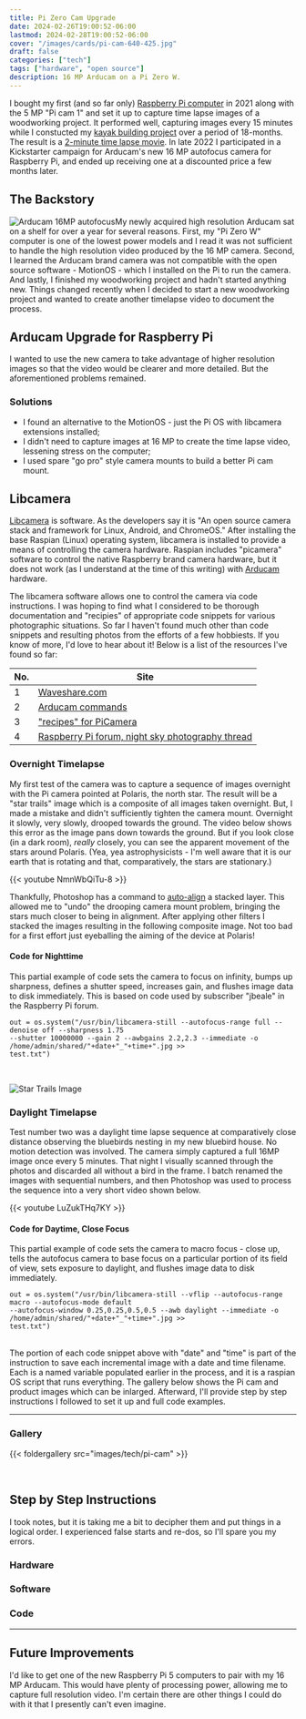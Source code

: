 ```yaml
---
title: Pi Zero Cam Upgrade
date: 2024-02-26T19:00:52-06:00
lastmod: 2024-02-28T19:00:52-06:00
cover: "/images/cards/pi-cam-640-425.jpg"
draft: false
categories: ["tech"]
tags: ["hardware", "open source"]
description: 16 MP Arducam on a Pi Zero W.
---
```

I bought my first (and so far only) [Raspberry Pi computer](https://www.raspberrypi.com/) in 2021 along with the 5 MP "Pi cam 1" and set it up to capture time lapse images of a woodworking project. It performed well, capturing images every 15 minutes while I constucted my [kayak building project](https://stitchnglue.howisjt.com/) over a period of 18-months. The result is a [2-minute time lapse movie](https://www.youtube.com/watch?v=Z3MccWJDgww). In late 2022 I participated in a Kickstarter campaign for Arducam's new 16 MP autofocus camera for Raspberry Pi, and ended up receiving one at a discounted price a few months later. 

## The Backstory

![Arducam 16MP autofocus](/images/tech/pi-cam/arducam16mp.jpg#floatright)My newly acquired high resolution Arducam sat on a shelf for over a year for several reasons. First, my "Pi Zero W" computer is one of the lowest power models and I read it was not sufficient to handle the high resolution video produced by the 16 MP camera. Second, I learned the Arducam brand camera was not compatible with the open source software - MotionOS - which I installed on the Pi to run the camera. And lastly, I finished my woodworking project and hadn't started anything new. Things changed recently when I decided to start a new woodworking project and wanted to create another timelapse video to document the process. 

## Arducam Upgrade for Raspberry Pi

I wanted to use the new camera to take advantage of higher resolution images so that the video would be clearer and more detailed. But the aforementioned problems remained.

### Solutions

- I found an alternative to the MotionOS - just the Pi OS with libcamera extensions installed;
- I didn't need to capture images at 16 MP to create the time lapse video, lessening stress on the computer;
- I used spare "go pro" style camera mounts to build a better Pi cam mount.

## Libcamera

[Libcamera](https://libcamera.org/) is software. As the developers say it is "An open source camera stack and framework for Linux, Android, and ChromeOS." After installing the base Raspian (Linux) operating system, libcamera is installed to provide a means of controlling the camera hardware. Raspian includes "picamera" software to control the native Raspberry brand camera hardware, but it does not work (as I understand at the time of this writing) with [Arducam](https://www.arducam.com/) hardware. 

The libcamera software allows one to control the camera via code instructions. I was hoping to find what I considered to be thorough documentation and "recipies" of appropriate code snippets for various photographic situations. So far I haven't found much other than code snippets and resulting photos from the efforts of a few hobbiests. If you know of more, I'd love to hear about it! Below is a list of the resources I've found so far:

No.    | Site
--------|------
1       | [Waveshare.com](https://www.waveshare.com/wiki/Template:RPi_Camera_Libcamera_Guide#libcamera-still)
2       | [Arducam commands](https://docs.arducam.com/Raspberry-Pi-Camera/Native-camera/Libcamera-User-Guide/)
3       | ["recipes" for PiCamera](https://picamera.readthedocs.io/en/release-1.13/recipes1.html#capturing-consistent-images)
4       | [Raspberry Pi forum, night sky photography thread](https://forums.raspberrypi.com/viewtopic.php?t=348014)

### Overnight Timelapse

My first test of the camera was to capture a sequence of images overnight with the Pi camera pointed at Polaris, the north star. The result will be a "star trails" image which is a composite of all images taken overnight. But, I made a mistake and didn't sufficiently tighten the camera mount. Overnight it slowly, very slowly, drooped towards the ground. The video below shows this error as the image pans down towards the ground. But if you look close (in a dark room), *really* closely, you can see the apparent movement of the stars around Polaris. (Yea, yea astrophysicists - I'm well aware that it is our earth that is rotating and that, comparatively, the stars are stationary.)

{{< youtube NmnWbQiTu-8 >}}

Thankfully, Photoshop has a command to [auto-align](https://helpx.adobe.com/photoshop/using/aligning-layers.html#automatically_align_image_layers) a stacked layer. This allowed me to "undo" the drooping camera mount problem, bringing the stars much closer to being in alignment. After applying other filters I stacked the images resulting in the following composite image. Not too bad for a first effort just eyeballing the aiming of the device at Polaris!

#### Code for Nighttime

This partial example of code sets the camera to focus on infinity, bumps up sharpness, defines a shutter speed, increases gain, and flushes image data to disk immediately. This is based on code used by subscriber "jbeale" in the Raspberry Pi forum.

	out = os.system("/usr/bin/libcamera-still --autofocus-range full --denoise off --sharpness 1.75 
	--shutter 10000000 --gain 2 --awbgains 2.2,2.3 --immediate -o /home/admin/shared/"+date+"_"+time+".jpg >>
	test.txt")

</br>

![Star Trails Image](/images/tech/pi-cam/star-trails_20240219.jpg)

### Daylight Timelapse

Test number two was a daylight time lapse sequence at comparatively close distance observing the bluebirds nesting in my new bluebird house. No motion detection was involved. The camera simply captured a full 16MP image once every 5 minutes. That night I visually scanned through the photos and discarded all without a bird in the frame. I batch renamed the images with sequential numbers, and then Photoshop was used to process the sequence into a very short video shown below.

{{< youtube LuZukTHq7KY >}}

#### Code for Daytime, Close Focus

This partial example of code sets the camera to macro focus - close up, tells the autofocus camera to base focus on a particular portion of its field of view, sets exposure to daylight, and flushes image data to disk immediately.

	out = os.system("/usr/bin/libcamera-still --vflip --autofocus-range macro --autofocus-mode default
	--autofocus-window 0.25,0.25,0.5,0.5 --awb daylight --immediate -o /home/admin/shared/"+date+"_"+time+".jpg >>
	test.txt")

</br>
The portion of each code snippet above with "date" and "time" is part of the instruction to save each incremental image with a date and time filename. Each is a named variable populated earlier in the process, and it is a raspian OS script that runs everything. The gallery below shows the Pi cam and product images which can be inlarged. Afterward, I'll provide step by step instructions I followed to set it up and full code examples.

---

### Gallery

{{< foldergallery src="images/tech/pi-cam" >}}

</br>

## Step by Step Instructions

I took notes, but it is taking me a bit to decipher them and put things in a logical order. I experienced false starts and re-dos, so I'll spare you my errors.

### Hardware


### Software


### Code



---

## Future Improvements

I'd like to get one of the new Raspberry Pi 5 computers to pair with my 16 MP Arducam. This would have plenty of processing power, allowing me to capture full resolution video. I'm certain there are other things I could do with it that I presently can't even imagine.